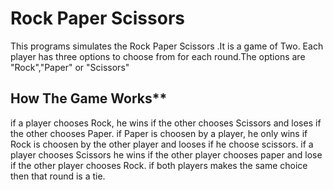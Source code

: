 #  **Rock Paper Scissors**

This programs simulates the Rock Paper Scissors .It is a game of Two. Each player has three options to choose from for each round.The options are "Rock","Paper" or "Scissors"

## How The Game Works**

if  a player chooses Rock, he wins if the other chooses Scissors and loses if the other chooses Paper.
if Paper is choosen by a player, he only wins if Rock is choosen by the other player and looses if he choose scissors.
if a player chooses Scissors he wins if the other player chooses paper and lose if the other player chooses Rock.
if both players makes the same choice then that round is a tie.
